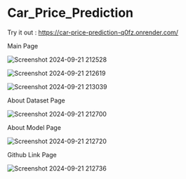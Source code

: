 ﻿# Car_Price_Prediction
Try it out : https://car-price-prediction-q0fz.onrender.com/

Main Page

![Screenshot 2024-09-21 212528](https://github.com/user-attachments/assets/73340020-c17a-4ec8-adda-5c4615865d4e)


![Screenshot 2024-09-21 212619](https://github.com/user-attachments/assets/a96fc660-5974-49f7-b3e5-9b129f690a0a)


![Screenshot 2024-09-21 213039](https://github.com/user-attachments/assets/3972eb0f-093c-4002-8edc-b50f35401228)


About Dataset Page

![Screenshot 2024-09-21 212700](https://github.com/user-attachments/assets/c32793fd-40d4-4534-8a36-07ebd6897cec)


About Model Page

![Screenshot 2024-09-21 212720](https://github.com/user-attachments/assets/250f8a73-f90e-4d1d-ab21-63dda850a239)


Github Link Page

![Screenshot 2024-09-21 212736](https://github.com/user-attachments/assets/3d116b7e-7f6a-42ff-9086-ff891c71a785)
